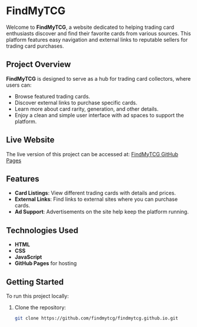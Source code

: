 # FindMyTCG

Welcome to **FindMyTCG**, a website dedicated to helping trading card enthusiasts discover and find their favorite cards from various sources. This platform features easy navigation and external links to reputable sellers for trading card purchases.

## Project Overview
**FindMyTCG** is designed to serve as a hub for trading card collectors, where users can:
- Browse featured trading cards.
- Discover external links to purchase specific cards.
- Learn more about card rarity, generation, and other details.
- Enjoy a clean and simple user interface with ad spaces to support the platform.

## Live Website
The live version of this project can be accessed at:
[FindMyTCG GitHub Pages](https://findmytcg.github.io/)

## Features
- **Card Listings**: View different trading cards with details and prices.
- **External Links**: Find links to external sites where you can purchase cards.
- **Ad Support**: Advertisements on the site help keep the platform running.

## Technologies Used
- **HTML**
- **CSS**
- **JavaScript**
- **GitHub Pages** for hosting

## Getting Started
To run this project locally:
1. Clone the repository:
   ```bash
   git clone https://github.com/findmytcg/findmytcg.github.io.git
